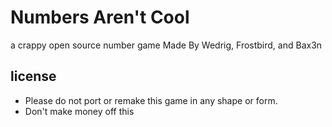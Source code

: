 # Numbers Aren't Cool
a crappy open source number game
Made By Wedrig, Frostbird, and Bax3n

## license
* Please do not port or remake this game in any shape or form.
* Don't make money off this
